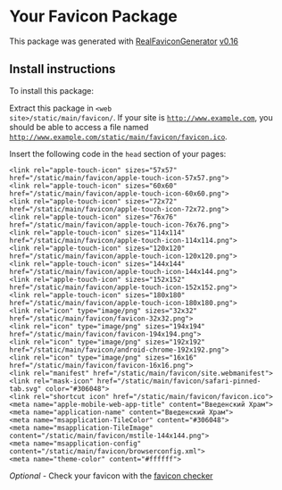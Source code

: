 # Your Favicon Package

This package was generated with [RealFaviconGenerator](https://realfavicongenerator.net/) [v0.16](https://realfavicongenerator.net/change_log#v0.16)

## Install instructions

To install this package:

Extract this package in <code>&lt;web site&gt;/static/main/favicon/</code>. If your site is <code>http://www.example.com</code>, you should be able to access a file named <code>http://www.example.com/static/main/favicon/favicon.ico</code>.

Insert the following code in the `head` section of your pages:

    <link rel="apple-touch-icon" sizes="57x57" href="/static/main/favicon/apple-touch-icon-57x57.png">
    <link rel="apple-touch-icon" sizes="60x60" href="/static/main/favicon/apple-touch-icon-60x60.png">
    <link rel="apple-touch-icon" sizes="72x72" href="/static/main/favicon/apple-touch-icon-72x72.png">
    <link rel="apple-touch-icon" sizes="76x76" href="/static/main/favicon/apple-touch-icon-76x76.png">
    <link rel="apple-touch-icon" sizes="114x114" href="/static/main/favicon/apple-touch-icon-114x114.png">
    <link rel="apple-touch-icon" sizes="120x120" href="/static/main/favicon/apple-touch-icon-120x120.png">
    <link rel="apple-touch-icon" sizes="144x144" href="/static/main/favicon/apple-touch-icon-144x144.png">
    <link rel="apple-touch-icon" sizes="152x152" href="/static/main/favicon/apple-touch-icon-152x152.png">
    <link rel="apple-touch-icon" sizes="180x180" href="/static/main/favicon/apple-touch-icon-180x180.png">
    <link rel="icon" type="image/png" sizes="32x32" href="/static/main/favicon/favicon-32x32.png">
    <link rel="icon" type="image/png" sizes="194x194" href="/static/main/favicon/favicon-194x194.png">
    <link rel="icon" type="image/png" sizes="192x192" href="/static/main/favicon/android-chrome-192x192.png">
    <link rel="icon" type="image/png" sizes="16x16" href="/static/main/favicon/favicon-16x16.png">
    <link rel="manifest" href="/static/main/favicon/site.webmanifest">
    <link rel="mask-icon" href="/static/main/favicon/safari-pinned-tab.svg" color="#306048">
    <link rel="shortcut icon" href="/static/main/favicon/favicon.ico">
    <meta name="apple-mobile-web-app-title" content="Введенский Храм">
    <meta name="application-name" content="Введенский Храм">
    <meta name="msapplication-TileColor" content="#306048">
    <meta name="msapplication-TileImage" content="/static/main/favicon/mstile-144x144.png">
    <meta name="msapplication-config" content="/static/main/favicon/browserconfig.xml">
    <meta name="theme-color" content="#ffffff">

*Optional* - Check your favicon with the [favicon checker](https://realfavicongenerator.net/favicon_checker)